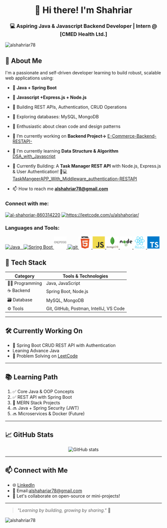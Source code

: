 <h1 align="center">👋 Hi there! I'm Shahriar</h1>
<h3 align="center">💻 Aspiring Java & Javascript Backend Developer | Intern @ [CMED Health Ltd.]</h3>

<p align="left"> <img src="https://komarev.com/ghpvc/?username=alshahriar78&label=Profile%20views&color=0e75b6&style=flat" alt="alshahriar78" /> </p>

## 🚀 About Me

I'm a passionate and self-driven developer learning to build robust, scalable web applications using:

- 🔹 **Java + Spring Boot** 
- 🔹 **Javascript +Express.js + Node.js**
- 🔹 Building REST APIs, Authentication, CRUD Operations
- 🔹 Exploring databases: MySQL, MongoDB
- 🔹 Enthusiastic about clean code and design patterns




- 🔭 I’m currently working on **Backend Project->** [E-Commerce-Backend-RESTAPI-](https://github.com/Alshahriar78/E-Commerce-Backend-RESTAPI-)


- 🌱 I’m currently learning **Data Structure & Algorithm** [DSA_with_Javascript
](https://github.com/Alshahriar78/DSA_with_Javascript)

- 🚀 Currently Building: A **Task Manager REST API** with Node.js, Express.js & User Authentication! 🔐💻 [TaskMangeerAPP_With_Middleware_authentication-RESTAPI
](https://github.com/Alshahriar78/TaskMangeerAPP_With_Middleware_authentication-RESTAPI-)

- 📫 How to reach me **alshahriar78@gmail.com**

<h3 align="left">Connect with me:</h3>
<p align="left">
<a href="https://linkedin.com/in/al-shahoriar-860314220" target="blank"><img align="center" src="https://raw.githubusercontent.com/rahuldkjain/github-profile-readme-generator/master/src/images/icons/Social/linked-in-alt.svg" alt="al-shahoriar-860314220" height="30" width="40" /></a>
<a href="https://leetcode.com/u/AlShahoriar/" target="blank"><img align="center" src="https://raw.githubusercontent.com/rahuldkjain/github-profile-readme-generator/master/src/images/icons/Social/leet-code.svg" alt="https://leetcode.com/u/alshahoriar/" height="30" width="40" /></a>
</p>

<h3 align="left">Languages and Tools:</h3>
<p align="left"> <a href="https://www.java.com/en/" target="_blank" rel="noreferrer"> <img src="https://cdn.jsdelivr.net/gh/devicons/devicon/icons/java/java-original.svg" alt="Java" width="40" height="40"/>
  &nbsp;
 <a href="https://spring.io/projects/spring-boot" target="_blank" rel="noreferrer"> <img src="https://cdn.jsdelivr.net/gh/devicons/devicon/icons/spring/spring-original.svg" alt="Spring Boot" width="40" height="40"/>
   <a href="https://expressjs.com" target="_blank" rel="noreferrer"> <img src="https://raw.githubusercontent.com/devicons/devicon/master/icons/express/express-original-wordmark.svg" alt="express" width="40" height="40"/> </a> <a href="https://www.figma.com/" target="_blank" rel="noreferrer">  <a href="https://git-scm.com/" target="_blank" rel="noreferrer"> <img src="https://www.vectorlogo.zone/logos/git-scm/git-scm-icon.svg" alt="git" width="40" height="40"/> </a> <a href="https://www.w3.org/html/" target="_blank" rel="noreferrer"> <img src="https://raw.githubusercontent.com/devicons/devicon/master/icons/html5/html5-original-wordmark.svg" alt="html5" width="40" height="40"/> </a> <a href="https://developer.mozilla.org/en-US/docs/Web/JavaScript" target="_blank" rel="noreferrer"> <img src="https://raw.githubusercontent.com/devicons/devicon/master/icons/javascript/javascript-original.svg" alt="javascript" width="40" height="40"/> </a> <a href="https://www.mongodb.com/" target="_blank" rel="noreferrer"> <img src="https://raw.githubusercontent.com/devicons/devicon/master/icons/mongodb/mongodb-original-wordmark.svg" alt="mongodb" width="40" height="40"/> </a> <a href="https://nodejs.org" target="_blank" rel="noreferrer"> <img src="https://raw.githubusercontent.com/devicons/devicon/master/icons/nodejs/nodejs-original-wordmark.svg" alt="nodejs" width="40" height="40"/> </a> <a href="https://reactjs.org/" target="_blank" rel="noreferrer"> <img src="https://raw.githubusercontent.com/devicons/devicon/master/icons/react/react-original-wordmark.svg" alt="react" width="40" height="40"/> </a> <a href="https://www.typescriptlang.org/" target="_blank" rel="noreferrer"> <img src="https://raw.githubusercontent.com/devicons/devicon/master/icons/typescript/typescript-original.svg" alt="typescript" width="40" height="40"/> </a> </p>
   

## 🔧 Tech Stack

| Category         | Tools & Technologies |
|------------------|----------------------|
| 👨‍💻 Programming  | Java, JavaScript     |
| ☕ Backend        | Spring Boot, Node.js |
| 🗃️ Database       | MySQL, MongoDB       |
| ⚙️ Tools         | Git, GitHub, Postman, IntelliJ, VS Code |

---

## 🛠️ Currently Working On

- 🔄 Spring Boot CRUD REST API with Authentication
- Leaning Advance Java
- 🎯 Problem Solving on [LeetCode](https://leetcode.com)

---

## 📚 Learning Path

1. ✅ Core Java & OOP Concepts
2. ✅ REST API with Spring Boot
3. 🔄 MERN Stack Projects
4. 🔜 Java + Spring Security (JWT)
5. 🔜 Microservices & Docker (Future)

---

## 📈 GitHub Stats

<p align="center">
  <img src="https://github-readme-stats.vercel.app/api?username=Alshahriar78&show_icons=true&theme=radical" alt="GitHub stats" />
</p>

---

## 📫 Connect with Me

- 🌐 [LinkedIn]((https://linkedin.com/in/al-shahoriar-860314220))
- 📧 Email:alshahariar78@gmail.com
- 💬 Let's collaborate on open-source or mini-projects!

---

> *"Learning by building, growing by sharing."* 🚀

   

<p><img align="center" src="https://github-readme-stats.vercel.app/api/top-langs?username=alshahriar78&show_icons=true&locale=en&layout=compact" alt="alshahriar78" /></p>
